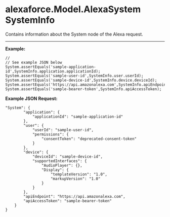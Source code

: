 # alexaforce.Model.AlexaSystem SystemInfo #

Contains information about the System node of the Alexa request. 
- - - -

**Example:**
```
//
// See example JSON below
System.assertEquals('sample-application-id',SystemInfo.application.applicationId);
System.assertEquals('sample-user-id',SystemInfo.user.userId);
System.assertEquals('sample-device-id',SystemInfo.device.deviceId);
System.assertEquals('https://api.amazonalexa.com',SystemInfo.apiEndpoint);
System.assertEquals('sample-bearer-token',SystemInfo.apiAccessToken);
```

**Example JSON Request:**
```
"System": {
		"application": {
			"applicationId": "sample-application-id"
		},
		"user": {
			"userId": "sample-user-id",
			"permissions": {
				"consentToken": "deprecated-consent-token"
			}
		},
		"device": {
			"deviceId": "sample-device-id",
			"supportedInterfaces": {
				"AudioPlayer": {},
				"Display": {
					"templateVersion": "1.0",
					"markupVersion": "1.0"
				}
			}
		},
		"apiEndpoint": "https://api.amazonalexa.com",
		"apiAccessToken": "sample-bearer-token"
	}
}
```
